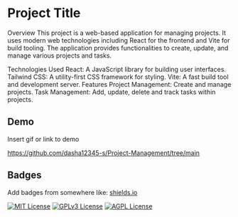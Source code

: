 
# Project Title

Overview
This project is a web-based application for managing projects. It uses modern web technologies including React for the frontend and Vite for build tooling. The application provides functionalities to create, update, and manage various projects and tasks.

Technologies Used
React: A JavaScript library for building user interfaces.
Tailwind CSS: A utility-first CSS framework for styling.
Vite: A fast build tool and development server.
Features
Project Management: Create and manage projects.
Task Management: Add, update, delete and track tasks within projects.


## Demo

Insert gif or link to demo

https://github.com/dasha12345-s/Project-Management/tree/main
## Badges

Add badges from somewhere like: [shields.io](https://shields.io/)

[![MIT License](https://img.shields.io/badge/License-MIT-green.svg)](https://choosealicense.com/licenses/mit/)
[![GPLv3 License](https://img.shields.io/badge/License-GPL%20v3-yellow.svg)](https://opensource.org/licenses/)
[![AGPL License](https://img.shields.io/badge/license-AGPL-blue.svg)](http://www.gnu.org/licenses/agpl-3.0)

